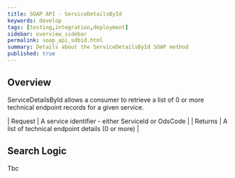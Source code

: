 ```yaml
---
title: SOAP API - ServiceDetailsById
keywords: develop
tags: [testing,integration,deployment]
sidebar: overview_sidebar
permalink: soap_api_sdbid.html
summary: Details about the ServiceDetailsById SOAP method
published: true
---
```


## Overview

ServiceDetailsById allows a consumer to retrieve a list of 0 or more technical endpoint records for a given service.

| Request | A service identifier - either ServiceId or OdsCode |
| Returns | A list of technical endpoint details (0 or more) |

## Search Logic

Tbc
